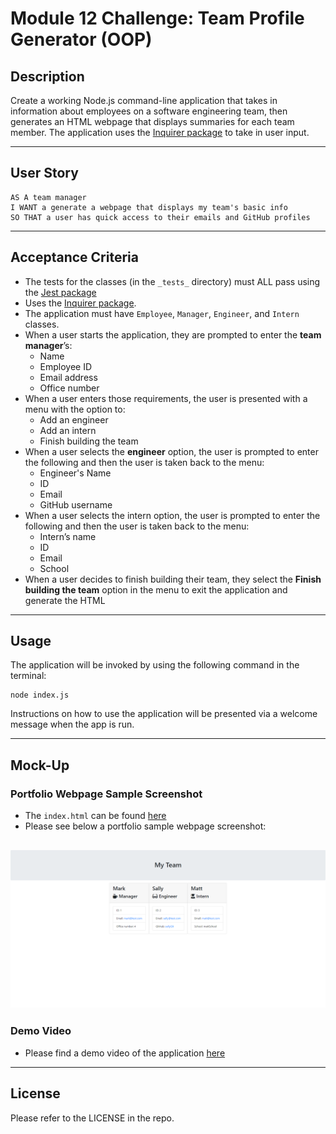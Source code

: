 # Module 12 Challenge: Team Profile Generator (OOP)

## Description

Create a working Node.js command-line application that takes in information about employees on a software engineering team, then generates an HTML webpage that displays summaries for each team member. The application uses the [Inquirer package](https://www.npmjs.com/package/inquirer) to take in user input.

---

## User Story

```
AS A team manager
I WANT a generate a webpage that displays my team's basic info
SO THAT a user has quick access to their emails and GitHub profiles
```

---

## Acceptance Criteria

- The tests for the classes (in the `_tests_` directory) must ALL pass using the [Jest package](https://www.npmjs.com/package/jest)
- Uses the [Inquirer package](https://www.npmjs.com/package/inquirer).
- The application must have `Employee`, `Manager`, `Engineer`, and `Intern` classes.
- When a user starts the application, they are prompted to enter the **team manager**’s:
  - Name
  - Employee ID
  - Email address
  - Office number
- When a user enters those requirements, the user is presented with a menu with the option to:
  - Add an engineer
  - Add an intern
  - Finish building the team
- When a user selects the **engineer** option, the user is prompted to enter the following and then the user is taken back to the menu:
  - Engineer's Name
  - ID
  - Email
  - GitHub username
- When a user selects the intern option, the user is prompted to enter the following and then the user is taken back to the menu:
  - Intern’s name
  - ID
  - Email
  - School
- When a user decides to finish building their team, they select the **Finish building the team** option in the menu to exit the application and generate the HTML

---

## Usage

The application will be invoked by using the following command in the terminal:

```
node index.js
```

Instructions on how to use the application will be presented via a welcome message when the app is run.

---

## Mock-Up

### Portfolio Webpage Sample Screenshot

- The `index.html` can be found [here](./output/team.html)
- Please see below a portfolio sample webpage screenshot:

## ![screenshot of team portfolio sample HTML webpage titled “My Team” which features three boxes listing employee names, titles, and other key info](./assets/team-portfolio-sample-screenshot.png)

### Demo Video

- Please find a demo video of the application [here](./assets/team-portfolio-sample-demo.mp4)

---

## License

Please refer to the LICENSE in the repo.
